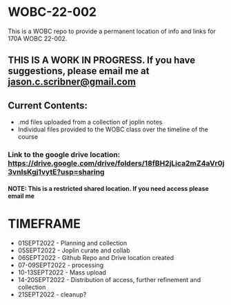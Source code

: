 # WOBC-22-002
This is a WOBC repo to provide a permanent location of info and links for 170A WOBC 22-002.

## THIS IS A WORK IN PROGRESS. If you have suggestions, please email me at jason.c.scribner@gmail.com


## Current Contents:
- .md files uploaded from a collection of joplin notes
- Individual files provided to the WOBC class over the timeline of the course

### Link to the google drive location: https://drive.google.com/drive/folders/18fBH2jLica2mZ4aVr0j3vnIsKgj1vytE?usp=sharing
#### NOTE: This is a restricted shared location. If you need access please email me






# TIMEFRAME
- 01SEPT2022 - Planning and collection
- 05SEPT2022 - Joplin curate and collab
- 06SEPT2022 - Github Repo and Drive location created
- 07-09SEPT2022 - processing
- 10-13SEPT2022 - Mass upload
- 14-20SEPT2022 - Distribution of access, further refinement and collection
- 21SEPT2022 - cleanup?

